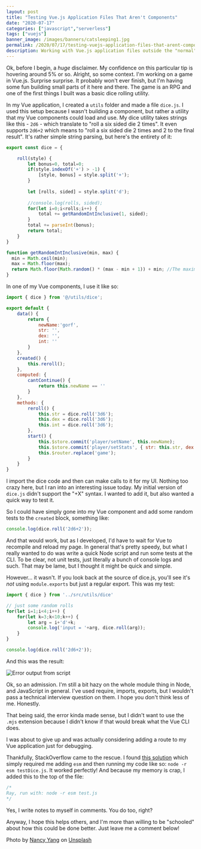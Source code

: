 ```yaml
---
layout: post
title: "Testing Vue.js Application Files That Aren't Components"
date: "2020-07-17"
categories: ["javascript","serverless"]
tags: ["vuejs"]
banner_image: /images/banners/catsleeping1.jpg
permalink: /2020/07/17/testing-vuejs-application-files-that-arent-components.html
description: Working with Vue.js application files outside the "normal" context of Vue apps
---
```


Ok, before I begin, a *huge* disclaimer. My confidence on this particular tip is hovering around 5% or so. Alright, so some context. I'm working on a game in Vue.js. Surprise surprise. It probably won't ever finish, but I'm having some fun building small parts of it here and there. The game is an RPG and one of the first things I built was a basic dice rolling utility.

In my Vue application, I created a `utils` folder and made a file `dice.js`. I used this setup because I wasn't building a component, but rather a utility that my Vue components could load and use. My dice utility takes strings like this - `2d6` - which translate to "roll a six sided die 2 times". It even supports `2d6+2` which means to "roll a six sided die 2 times and 2 to the final result". It's rather simple string parsing, but here's the entirety of it:

```js
export const dice = {

	roll(style) {
		let bonus=0, total=0;
		if(style.indexOf('+') > -1) {
			[style, bonus] = style.split('+');
		} 
		
		let [rolls, sided] = style.split('d');
		
		//console.log(rolls, sided);
		for(let i=0;i<rolls;i++) {
			total += getRandomIntInclusive(1, sided);
		}
		total += parseInt(bonus);
		return total;
	}
}

function getRandomIntInclusive(min, max) {
  min = Math.ceil(min);
  max = Math.floor(max);
  return Math.floor(Math.random() * (max - min + 1)) + min; //The maximum is inclusive and the minimum is inclusive 
}
```

In one of my Vue components, I use it like so:

```js
import { dice } from '@/utils/dice';

export default {
	data() {
		return {
			newName:'gorf',
			str: '',
			dex: '',
			int: ''
		}
	}, 
	created() {
		this.reroll();
	},
	computed: {
		cantContinue() {
			return this.newName == ''
		}
	},
	methods: {
		reroll() {
			this.str = dice.roll('3d6');
			this.dex = dice.roll('3d6');
			this.int = dice.roll('3d6');
		},
		start() {
			this.$store.commit('player/setName', this.newName);
			this.$store.commit('player/setStats', { str: this.str, dex: this.dex, int: this.int });
			this.$router.replace('game');
		}
	}
}
```

I import the dice code and then can make calls to it for my UI. Nothing too crazy here, but I ran into an interesting issue today. My initial version of `dice.js` didn't support the "+X" syntax. I wanted to add it, but also wanted a quick way to test it.

So I could have simply gone into my Vue component and add some random tests to the `created` block, something like:

```js
console.log(dice.roll('2d6+2'));
```

And that would work, but as I developed, I'd have to wait for Vue to recompile and reload my page. In general that's pretty speedy, but what I really wanted to do was write a quick Node script and run some tests at the CLI. To be clear, not unit tests, just literally a bunch of console logs and such. That may be lame, but I thought it might be quick and simple.

However... it wasn't. If you look back at the source of dice.js, you'll see it's *not* using `module.exports` but just a regular export.  This was my test:

```js
import { dice } from '../src/utils/dice'

// just some random rolls
for(let i=1;i<4;i++) {
	for(let k=3;k<10;k++) {
		let arg = i+'d'+k;
		console.log('input = '+arg, dice.roll(arg));
	}
}

console.log(dice.roll('2d6+2'));
```

And this was the result:

<p>
<img data-src="https://static.raymondcamden.com/images/2020/07/vrpg1.jpg" alt="Error output from script" class="lazyload imgborder imgcenter">
</p>

Ok, so an admission. I'm still a bit hazy on the whole module thing in Node, and JavaScript in general. I've used require, imports, exports, but I wouldn't pass a technical interview question on them. I hope you don't think less of me. Honestly. 

That being said, the error kinda made sense, but I didn't want to use the `.mjs` extension because I didn't know if that would break what the Vue CLI does. 

I was about to give up and was actually considering adding a route to my Vue application just for debugging.

Thankfully, StackOverflow came to the rescue. I found [this solution](https://stackoverflow.com/a/54090097/52160) which simply required me adding `esm` and then running my code like so: `node -r esm testDice.js`.  It worked perfectly! And because my memory is crap, I added this to the top of the file:

```js
/*
Ray, run with: node -r esm test.js
*/
```

Yes, I write notes to myself in comments. You do too, right?

Anyway, I hope this helps others, and I'm more than willing to be "schooled" about how this could be done better. Just leave me a comment below!

<span>Photo by <a href="https://unsplash.com/@seven_77?utm_source=unsplash&amp;utm_medium=referral&amp;utm_content=creditCopyText">Nancy Yang</a> on <a href="https://unsplash.com/s/photos/cats-sleeping?utm_source=unsplash&amp;utm_medium=referral&amp;utm_content=creditCopyText">Unsplash</a></span>